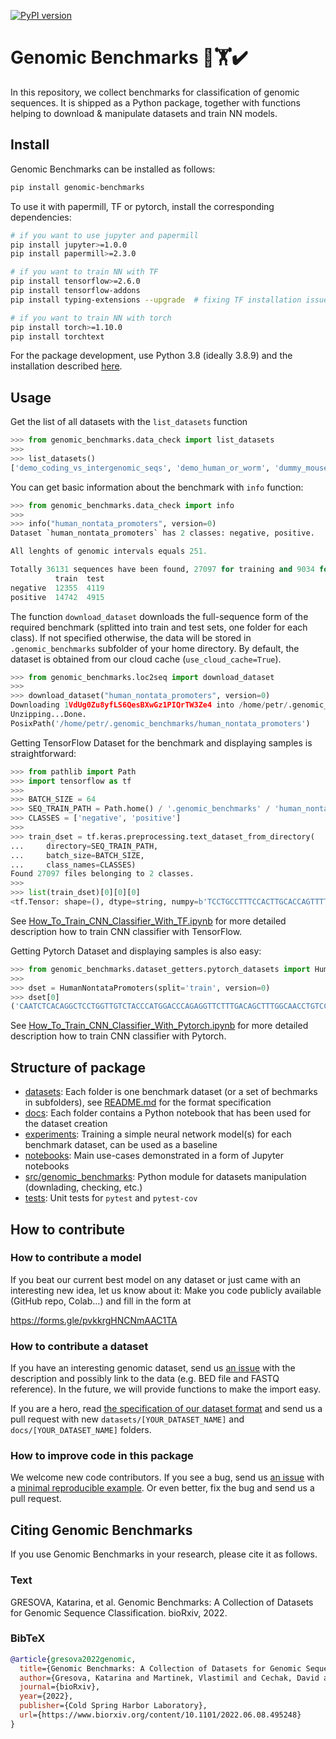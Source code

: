 [![PyPI version](https://badge.fury.io/py/genomic-benchmarks.svg)](https://badge.fury.io/py/genomic-benchmarks) 

# Genomic Benchmarks 🧬🏋️✔️

In this repository, we collect benchmarks for classification of genomic sequences. It is shipped as a Python package, together with functions helping to download & manipulate datasets and train NN models. 
## Install

Genomic Benchmarks can be installed as follows:

```bash
pip install genomic-benchmarks
```

To use it with papermill, TF or pytorch, install the corresponding dependencies:

```bash
# if you want to use jupyter and papermill
pip install jupyter>=1.0.0
pip install papermill>=2.3.0

# if you want to train NN with TF
pip install tensorflow>=2.6.0
pip install tensorflow-addons
pip install typing-extensions --upgrade  # fixing TF installation issue

# if you want to train NN with torch
pip install torch>=1.10.0
pip install torchtext

```

For the package development, use Python 3.8 (ideally 3.8.9) and the installation described [here](README_devel.md).

## Usage
Get the list of all datasets with the `list_datasets` function

```python
>>> from genomic_benchmarks.data_check import list_datasets
>>> 
>>> list_datasets()
['demo_coding_vs_intergenomic_seqs', 'demo_human_or_worm', 'dummy_mouse_enhancers_ensembl', 'human_enhancers_cohn', 'human_enhancers_ensembl', 'human_ensembl_regulatory',  'human_nontata_promoters', 'human_ocr_ensembl']
```

You can get basic information about the benchmark with `info` function:

```python
>>> from genomic_benchmarks.data_check import info
>>> 
>>> info("human_nontata_promoters", version=0)
Dataset `human_nontata_promoters` has 2 classes: negative, positive.

All lenghts of genomic intervals equals 251.

Totally 36131 sequences have been found, 27097 for training and 9034 for testing.
          train  test
negative  12355  4119
positive  14742  4915
```

The function `download_dataset` downloads the full-sequence form of the required benchmark (splitted into train and test sets, one folder for each class). If not specified otherwise, the data will be stored in `.genomic_benchmarks` subfolder of your home directory. By default, the dataset is obtained from our cloud cache (`use_cloud_cache=True`). 

```python
>>> from genomic_benchmarks.loc2seq import download_dataset
>>> 
>>> download_dataset("human_nontata_promoters", version=0)
Downloading 1VdUg0Zu8yfLS6QesBXwGz1PIQrTW3Ze4 into /home/petr/.genomic_benchmarks/human_nontata_promoters.zip... Done.
Unzipping...Done.
PosixPath('/home/petr/.genomic_benchmarks/human_nontata_promoters')
```

Getting TensorFlow Dataset for the benchmark and displaying samples is straightforward: 

```python
>>> from pathlib import Path
>>> import tensorflow as tf
>>> 
>>> BATCH_SIZE = 64
>>> SEQ_TRAIN_PATH = Path.home() / '.genomic_benchmarks' / 'human_nontata_promoters' / 'train'
>>> CLASSES = ['negative', 'positive']
>>> 
>>> train_dset = tf.keras.preprocessing.text_dataset_from_directory(
...     directory=SEQ_TRAIN_PATH,
...     batch_size=BATCH_SIZE,
...     class_names=CLASSES)
Found 27097 files belonging to 2 classes.
>>> 
>>> list(train_dset)[0][0][0]
<tf.Tensor: shape=(), dtype=string, numpy=b'TCCTGCCTTTCCACTTGCACCAGTTTTCCCACCCCAGCCTCAGGGCGGGGCTGCCTCGTCACTTGTCTCGGGGCAGATCTGCCCTACACACGTTAGCGCCGCGCGCAAAGCAGCCCCGCAGCACCCAGGCGCCTCCTGGCGGCGCCGCGAAGGGGCGGGGCTGTCGGCTGCGCGTTGTGCGCTGTCCCAGGTTGGAAACCAGTGCCCCAGGCGGCGAGGAGAGCGGTGCCTTGCAGGGATGCTGCGGGCGG'>
```
See [How_To_Train_CNN_Classifier_With_TF.ipynb](notebooks/How_To_Train_CNN_Classifier_With_TF.ipynb) for more detailed description how to train CNN classifier with TensorFlow.

Getting Pytorch Dataset and displaying samples is also easy:
```python
>>> from genomic_benchmarks.dataset_getters.pytorch_datasets import HumanNontataPromoters
>>> 
>>> dset = HumanNontataPromoters(split='train', version=0)
>>> dset[0]
('CAATCTCACAGGCTCCTGGTTGTCTACCCATGGACCCAGAGGTTCTTTGACAGCTTTGGCAACCTGTCCTCTGCCTCTGCCATCATGGGCAACCCCAAAGTCAAGGCACATGGCAAGAAGGTGCTGACTTCCTTGGGAGATGCCATAAAGCACCTGGATGATCTCAAGGGCACCTTTGCCCAGCTGAGTGAACTGCACTGTGACAAGCTGCATGTGGATCCTGAGAACTTCAAGGTGAGTCCAGGAGATGT', 0)
```
See [How_To_Train_CNN_Classifier_With_Pytorch.ipynb](notebooks/How_To_Train_CNN_Classifier_With_Pytorch.ipynb) for more detailed description how to train CNN classifier with Pytorch.


## Structure of package

  * [datasets](datasets/): Each folder is one benchmark dataset (or a set of bechmarks in subfolders), see [README.md](datasets/README.md) for the format specification
  * [docs](docs/): Each folder contains a Python notebook that has been used for the dataset creation
  * [experiments](experiments/): Training a simple neural network model(s) for each benchmark dataset, can be used as a baseline
  * [notebooks](notebooks/): Main use-cases demonstrated in a form of Jupyter notebooks 
  * [src/genomic_benchmarks](src/genomic_benchmarks/): Python module for datasets manipulation (downlading, checking, etc.)
  * [tests](tests/): Unit tests for `pytest` and `pytest-cov`

## How to contribute

### How to contribute a model

If you beat our current best model on any dataset or just came with an interesting new idea, let us know about it: Make you code publicly available (GitHub repo, Colab...) and fill in the form at

https://forms.gle/pvkkrgHNCNmAAC1TA

### How to contribute a dataset

If you have an interesting genomic dataset, send us [an issue](https://github.com/ML-Bioinfo-CEITEC/genomic_benchmarks/issues) with the description and possibly link to the data (e.g. BED file and FASTQ reference). In the future, we will provide functions to make the import easy. 

If you are a hero, read [the specification of our dataset format](https://github.com/ML-Bioinfo-CEITEC/genomic_benchmarks/tree/main/datasets) and send us a pull request with new `datasets/[YOUR_DATASET_NAME]` and `docs/[YOUR_DATASET_NAME]` folders.

### How to improve code in this package

We welcome new code contributors. If you see a bug, send us [an issue](https://github.com/ML-Bioinfo-CEITEC/genomic_benchmarks/issues) with a [minimal reproducible example](https://stackoverflow.com/help/minimal-reproducible-example). Or even better, fix the bug and send us a pull request. 

## Citing Genomic Benchmarks

If you use Genomic Benchmarks in your research, please cite it as follows.

### Text

GRESOVA, Katarina, et al. Genomic Benchmarks: A Collection of Datasets for Genomic Sequence Classification. bioRxiv, 2022.

### BibTeX

```bib
@article{gresova2022genomic,
  title={Genomic Benchmarks: A Collection of Datasets for Genomic Sequence Classification},
  author={Gresova, Katarina and Martinek, Vlastimil and Cechak, David and Simecek, Petr and Alexiou, Panagiotis},
  journal={bioRxiv},
  year={2022},
  publisher={Cold Spring Harbor Laboratory},
  url={https://www.biorxiv.org/content/10.1101/2022.06.08.495248}
}
```
